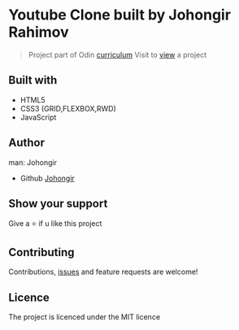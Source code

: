 # Youtube Clone built by Johongir Rahimov


> Project part of Odin [curriculum](https://www.theodinproject.com/courses/html-and-css/lessons/embedding-images-and-video)
> Visit to [view]() a project

## Built with
 * HTML5
 * CSS3 (GRID,FLEXBOX,RWD)
 * JavaScript


## Author
man: Johongir 
* Github [Johongir](https://github.com/Johongirr)

## Show your support
Give a :star: if u like this project


## Contributing
Contributions, [issues](https://github.com/Johongirr/calculator/issues) and feature requests are welcome!


## Licence
The project is licenced under the MIT licence
